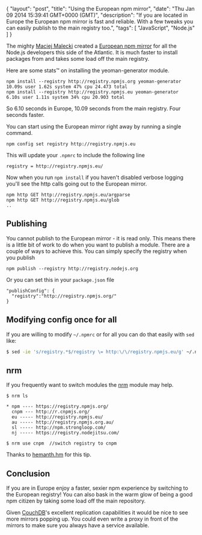 {
  "layout": "post",
  "title": "Using the European npm mirror",
  "date": "Thu Jan 09 2014 15:39:41 GMT+0000 (GMT)",
  "description": "If you are located in Europe the European npm mirror is fast and reliable. With a few tweaks you can easily publish to the main registry too.",
  "tags": [
    "JavaScript",
    "Node.js"
  ]
}

The mighty [Maciej Malecki][1] created a [European npm mirror][2] for all the Node.js developers this side of the Atlantic. It is much faster to install packages from and takes some load off the main registry. 

Here are some stats&trade; on installing the yeoman-generator module.

    npm install --registry http://registry.npmjs.org yeoman-generator  10.09s user 1.62s system 47% cpu 24.473 total
    npm install --registry http://registry.npmjs.eu yeoman-generator  6.10s user 1.11s system 34% cpu 20.903 total

So 6.10 seconds in Europe, 10.09 seconds from the main registry. Four seconds faster.

You can start using the European mirror right away by running a single command.

    npm config set registry http://registry.npmjs.eu 

This will update your `.npmrc` to include the following line

    registry = http://registry.npmjs.eu/

Now when you run `npm install` if you haven't disabled verbose logging you'll see the http calls going out to the European mirror.

    npm http GET http://registry.npmjs.eu/argparse
    npm http GET http://registry.npmjs.eu/glob
    .. 

## Publishing

You cannot publish to the European mirror - it is read only. This means there is a little bit of work to do when you want to publish a module. There are a couple of ways to achieve this. You can simply specify the registry when you publish

    npm publish --registry http://registry.nodejs.org

Or you can set this in your `package.json` file

    "publishConfig": {
      "registry":"http://registry.npmjs.org/"
    }
    

## Modifying config once for all

If you are willing to modify `~/.npmrc` or for all you can do that easily with `sed` like:

```sh
$ sed -ie 's/registry.*$/registry \= http:\/\/registry.npmjs.eu/g' ~/.npmrc
```

## nrm

If you frequently want to switch modules the [nrm][4] module may help.

    $ nrm ls

    * npm ---- https://registry.npmjs.org/
      cnpm --- http://r.cnpmjs.org/
      eu ----- http://registry.npmjs.eu/
      au ----- http://registry.npmjs.org.au/
      sl ----- http://npm.strongloop.com/
      nj ----- https://registry.nodejitsu.com/

    $ nrm use cnpm  //switch registry to cnpm

Thanks to [hemanth.hm][5] for this tip.

## Conclusion

If you are in Europe enjoy a faster, sexier npm experience by switching to the European registry! You can also bask in the warm glow of being a good npm citizen by taking some load off the main repository.

Given [CouchDB][3]'s excellent replication capabilities it would be nice to see more mirrors popping up. You could even write a proxy in front of the mirrors to make sure you always have a service available. 

[1]: http://mmalecki.com/
[2]: http://npmjs.eu/
[3]: https://couchdb.apache.org/
[4]: https://www.npmjs.org/package/nrm
[5]: http://www.h3manth.com/
